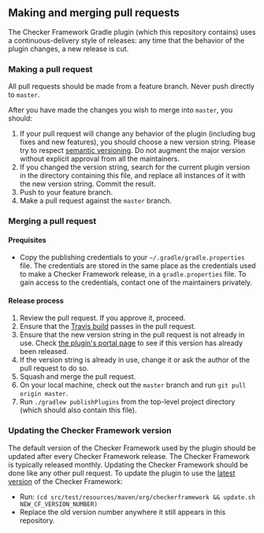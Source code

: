 ## Making and merging pull requests

The Checker Framework Gradle plugin (which this repository contains)
uses a continuous-delivery style of releases: any time that the
behavior of the plugin changes, a new release is cut.

### Making a pull request

All pull requests should be made from a feature branch. Never push
directly to `master`.

After you have made the changes you wish to merge into `master`,
you should:
1. If your pull request will change any behavior
of the plugin (including bug fixes and new features), you should choose
a new version string. Please try to respect
[semantic versioning](https://semver.org/). Do not augment the major
version without explicit approval from all the maintainers.
2. If you changed the version string, search for the current plugin version
in the directory containing this file, and replace all instances of it
with the new version string. Commit the result.
3. Push to your feature branch.
4. Make a pull request against the `master` branch.

### Merging a pull request

#### Prequisites

* Copy the publishing credentials to your `~/.gradle/gradle.properties` file.
The credentials are stored in the same place as the credentials used to make
a Checker Framework release, in a `gradle.properties` file.
To gain access to the credentials, contact one of the maintainers privately.

#### Release process

1. Review the pull request. If you approve it, proceed.
2. Ensure that the
[Travis build](https://travis-ci.com/kelloggm/checkerframework-gradle-plugin/branches)
passes in the pull request.
3. Ensure that the new version string in the pull request is not already in use. Check 
[the plugin's portal page](https://plugins.gradle.org/plugin/org.checkerframework)
to see if this version has already been released.
4. If the version string is already in use, change it or ask the author of the pull
request to do so.
5. Squash and merge the pull request.
6. On your local machine, check out the `master` branch and run `git pull origin master`.
7. Run `./gradlew publishPlugins` from the top-level project directory
(which should also contain this file).

### Updating the Checker Framework version

The default version of the Checker Framework used by the plugin
should be updated after every Checker Framework release. 
The Checker Framework is typically released monthly.
Updating the Checker Framework should
be done like any other pull request. To update the plugin to
use the [latest version](https://github.com/typetools/checker-framework/blob/master/changelog.txt)
of the Checker Framework:
   * Run: `(cd src/test/resources/maven/org/checkerframework && update.sh NEW_CF_VERSION_NUMBER)`
   * Replace the old version number anywhere it still appears in this repository.
